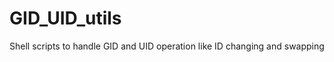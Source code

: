GID_UID_utils
=============

Shell scripts to handle GID and UID operation like ID changing and swapping
